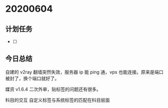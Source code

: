 # 20200604

## 计划任务

- [ ]

## 今日总结

自建的 v2ray 翻墙突然失效，服务器 ip 能 ping 通，vps 也能连接。原来是端口被封了，换个端口就好了。

媒资 v1.6.4 二次外审，贴标签的问题还有很多。

科目的交互
自定义标签与系统标签的匹配在科目层面
